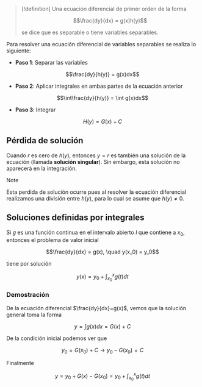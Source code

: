 >[!definition]
>Una ecuación diferencial de primer orden de la forma
>
>$$\frac{dy}{dx} = g(x)h(y)$$
>
>se dice que es separable o tiene variables separables.

Para resolver una ecuación diferencial de variables separables se realiza lo siguiente:

- **Paso 1**: Separar las variables

$$\frac{dy}{h(y)} = g(x)dx$$

- **Paso 2**: Aplicar integrales en ambas partes de la ecuación anterior

$$\int\frac{dy}{h(y)} = \int g(x)dx$$

- **Paso 3**: Integrar

$$H(y) = G(x) + C$$

## Pérdida de solución

Cuando $r$ es cero de $h(y)$, entonces $y = r$ es también una solución de la ecuación (llamada **solución singular**). Sin embargo, esta solución no aparecerá en la integración.

>[!note]
>Esta perdida de solución ocurre pues al resolver la ecuación diferencial realizamos una división entre $h(y)$, para lo cual se asume que $h(y) \neq 0$.

## Soluciones definidas por integrales

Si $g$ es una función continua en el intervalo abierto $I$ que contiene a $x_0$, entonces el problema de valor inicial

$$\frac{dy}{dx} = g(x), \quad y(x_0) = y_0$$

tiene por solución

$$y(x) = y_0 + \int_{x_0}^xg(t)dt$$

### Demostración
De la ecuación diferencial $\frac{dy}{dx}=g(x)$, vemos que la solución general toma la forma

$$y=\int g(x)dx=G(x)+C$$

De la condición inicial podemos ver que

$$y_0=G(x_0)+C\rightarrow y_0-G(x_0)=C$$

Finalmente

$$y=y_0+G(x)-G(x_0)=y_0+\int_{x_0}^{x}g(t)dt$$
